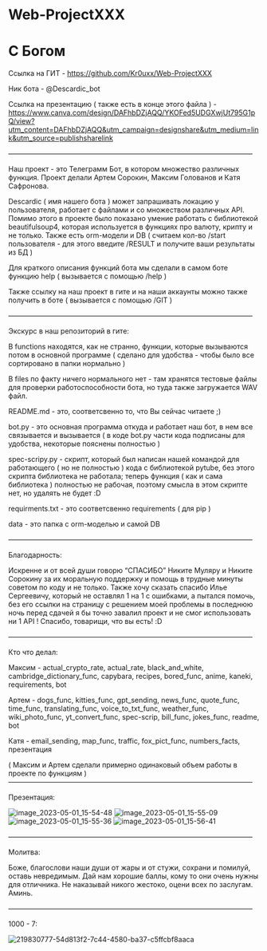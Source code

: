 # Web-ProjectXXX
# С Богом


Ссылка на ГИТ - https://github.com/Kr0uxx/Web-ProjectXXX

Ник бота - @Descardic_bot

Ссылка на презентацию ( также есть в конце этого файла ) - https://www.canva.com/design/DAFhbDZjAQQ/YKOFed5UDGXwjUt795G1pQ/view?utm_content=DAFhbDZjAQQ&utm_campaign=designshare&utm_medium=link&utm_source=publishsharelink

———————————————————————————————————

Наш проект - это Телеграмм Бот, в котором множество различных функция. Проект делали Артем Сорокин, Максим Голованов и Катя Сафронова. 

Descardic ( имя нашего бота ) может запрашивать локацию у пользователя, работает с файлами и со множеством различных API. Помимо этого в проекте было показано умение работать с  библиотекой beautifulsoup4, которая используется в функциях про валюту, крипту и не только. Также есть orm-модели и DB ( считаем кол-во /start пользователя - для этого введите /RESULT и получите ваши результаты из БД ) 

Для краткого описания функций бота мы сделали в самом боте функцию help ( вызывается с помощью /help )

Также ссылку на наш проект в гите и на наши аккаунты можно также получить в боте ( вызывается с помощью /GIT )

———————————————————————————————————

Экскурс в наш репозиторий в гите:

В functions находятся, как не странно, функции, которые вызываются потом в основной программе ( сделано для удобства - чтобы было все сортировано в папки нормально )

В files по факту ничего нормального нет - там хранятся тестовые файлы для проверки работоспособности бота, но туда также загружается WAV файл. 

README.md - это, соответсвенно то, что Вы сейчас читаете ;)

bot.py - это основная программа откуда и работает наш бот, в нем все связывается и вызывается ( в коде bot.py части кода подписаны для удобства, некоторые пояснены полностью ) 

spec-scripy.py - скрипт, который был написан нашей командой для работающего ( но не полностью ) кода с библиотекой pytube, без этого скрипта библиотека не работала; теперь функция ( как и сама библиотека ) полностью не рабочая, поэтому смысла в этом скрипте нет, но удалять не будет :D

requirments.txt - это соответсвенно requirements ( для pip )

data - это папка с orm-моделью и самой DB 

———————————————————————————————————
 
Благодарность:

Искренне и от всей души говорю “СПАСИБО” Никите Муляру и Никите Сорокину за их моральную поддержку и помощь в трудные минуты советом по коду и не только. Также хочу сказать спасибо Илье Сергеевичу, который не оставлял 1 на 1 с ошибками, а пытался помочь, без его ссылки на страницу с решением моей проблемы в последнюю ночь перед сдачей я бы точно завалил проект и не смог использовать ни 1 API ! Спасибо, товарищи, что вы есть! :D

———————————————————————————————————

Кто что делал: 

Максим - actual_crypto_rate, actual_rate, black_and_white, cambridge_dictionary_func, capybara, recipes, bored_func, anime, kaneki, requirements, bot

Артем - dogs_func, kitties_func, gpt_sending, news_func, quote_func, time_func, translating_func, voice_to_txt_func, weather_func, wiki_photo_func, yt_convert_func, spec-scrip, bill_func, jokes_func, readme, bot

Катя - email_sending, map_func, traffic, fox_pict_func, numbers_facts, презентация

( Максим и Артем сделали примерно одинаковый объем работы в проекте по функциям ) 
———————————————————————————————————

Презентация:

![image_2023-05-01_15-54-48](https://user-images.githubusercontent.com/102421671/235456860-59dc6dea-f9bf-42dc-a0a8-044d26a4772e.png)
![image_2023-05-01_15-55-09](https://user-images.githubusercontent.com/102421671/235456870-bfb0069b-d8ec-45b7-910b-ee547e262f45.png)
![image_2023-05-01_15-55-36](https://user-images.githubusercontent.com/102421671/235456872-87482289-c0df-495c-8e59-7b449b1dc924.png)
![image_2023-05-01_15-56-41](https://user-images.githubusercontent.com/102421671/235456878-6b9f1098-4ba3-4c10-888b-25cba6be0d14.png)


———————————————————————————————————

Молитва:

Боже, благослови наши души от жары и от стужи, сохрани и помилуй, оставь невредимым. Дай нам хорошие баллы, кому то они очень нужны для отличника. Не наказывай никого жестоко, оцени всех по заслугам. Аминь. 

———————————————————————————————————

1000 - 7:

![219830777-54d813f2-7c44-4580-ba37-c5ffcbf8aaca](https://user-images.githubusercontent.com/74461517/227340019-844cbc41-c334-4563-8e17-4372abd96eb3.gif)
